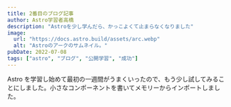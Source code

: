 ```yaml
---
title: 2番目のブログ記事
author: Astro学習者高橋
description: "Astroを少し学んだら、かっこよくて止まらなくなりました"
image:
  url: "https://docs.astro.build/assets/arc.webp"
  alt: "Astroのアークのサムネイル。"
pubDate: 2022-07-08
tags: ["astro", "ブログ", "公開学習", "成功"]
---
```


Astro を学習し始めて最初の一週間がうまくいったので、もう少し試してみることにしました。小さなコンポーネントを書いてメモリーからインポートしました。
